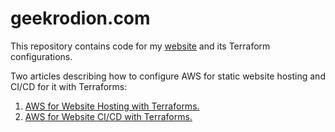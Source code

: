 # geekrodion.com

> 

This repository contains code for my [website](https://geekrodion.com) and its Terraform configurations.

Two articles describing how to configure AWS for static website hosting and CI/CD for it with Terraforms:

1. [AWS for Website Hosting with Terraforms.](https://geekrodion.com/blog/aws-website/hosting)  
2. [AWS for Website CI/CD with Terraforms.](https://geekrodion.com/blog/aws-website/ci-cd)
